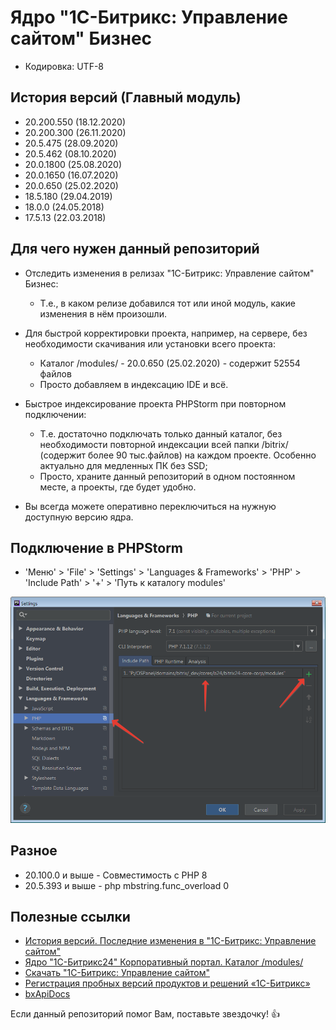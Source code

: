 # Ядро "1С-Битрикс: Управление сайтом" Бизнес

* Кодировка: UTF-8

## История версий (Главный модуль)

* 20.200.550 (18.12.2020)
* 20.200.300 (26.11.2020)
* 20.5.475 (28.09.2020)
* 20.5.462 (08.10.2020)
* 20.0.1800 (25.08.2020)
* 20.0.1650 (16.07.2020)
* 20.0.650 (25.02.2020)
* 18.5.180 (29.04.2019)
* 18.0.0 (24.05.2018)
* 17.5.13 (22.03.2018)

## Для чего нужен данный репозиторий

* Отследить изменения в релизах "1С-Битрикс: Управление сайтом" Бизнес:
    * Т.е., в каком релизе добавился тот или иной модуль, какие изменения в нём произошли.

* Для быстрой корректировки проекта, например, на сервере, без необходимости скачивания или установки всего проекта:
    * Каталог /modules/ - 20.0.650 (25.02.2020) - содержит 52554 файлов
    * Просто добавляем в индексацию IDE и всё.

* Быстрое индексирование проекта PHPStorm при повторном подключении:
    * Т.е. достаточно подключать только данный каталог, без необходимости повторной индексации всей папки /bitrix/ (содержит более 90 тыс.файлов) на каждом проекте. Особенно актуально для медленных ПК без SSD;
    * Просто, храните данный репозиторий в одном постоянном месте, а проекты, где будет удобно.

* Вы всегда можете оперативно переключиться на нужную доступную версию ядра.

## Подключение в PHPStorm

* 'Меню' > 'File' > 'Settings' > 'Languages & Frameworks' > 'PHP' > 'Include Path' > '+' > 'Путь к каталогу modules'

![PHPStorm](./images/phpstorm.png "Подключение в PHPStorm")

## Разное

* 20.100.0 и выше - Совместимость с PHP 8
* 20.5.393 и выше - php mbstring.func_overload 0

## Полезные ссылки

* [История версий. Последние изменения в "1С-Битрикс: Управление сайтом"](https://dev.1c-bitrix.ru/docs/versions.php)
* [Ядро "1С-Битрикс24" Корпоративный портал. Каталог /modules/](https://github.com/avshatalov48/bitrix24-core-corp/)
* [Скачать "1С-Битрикс: Управление сайтом"](https://www.1c-bitrix.ru/download/cms.php)
* [Регистрация пробных версий продуктов и решений «1С-Битрикс»](https://www.1c-bitrix.ru/bsm_register.php)
* [bxApiDocs](https://github.com/matiaspub/bxApiDocs/)

Если данный репозиторий помог Вам, поставьте звездочку! :thumbsup: